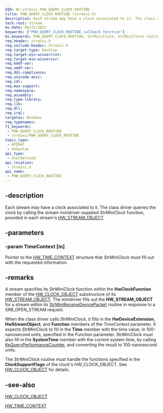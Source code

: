 ```yaml
---
UID: NC:strmini.PHW_QUERY_CLOCK_ROUTINE
title: PHW_QUERY_CLOCK_ROUTINE (strmini.h)
description: Each stream may have a clock associated to it. The class driver queries the clock by calling the stream minidriver-supplied StrMiniClock function, provided in each stream's HW_STREAM_OBJECT.
tech.root: stream
ms.date: 04/22/2022
keywords: ["PHW_QUERY_CLOCK_ROUTINE callback function"]
ms.keywords: PHW_QUERY_CLOCK_ROUTINE, StrMiniClock, StrMiniClock routine [Streaming Media Devices], stream.strminiclock, strmini-routines_d53b0cf1-3c0c-435f-bc44-732f6418ebb8.xml, strmini/StrMiniClock
req.header: strmini.h
req.include-header: Strmini.h
req.target-type: Desktop
req.target-min-winverclnt: 
req.target-min-winversvr: 
req.kmdf-ver: 
req.umdf-ver: 
req.ddi-compliance: 
req.unicode-ansi: 
req.idl: 
req.max-support: 
req.namespace: 
req.assembly: 
req.type-library: 
req.lib: 
req.dll: 
req.irql: 
targetos: Windows
req.typenames: 
f1_keywords:
 - PHW_QUERY_CLOCK_ROUTINE
 - strmini/PHW_QUERY_CLOCK_ROUTINE
topic_type:
 - APIRef
 - kbSyntax
api_type:
 - UserDefined
api_location:
 - strmini.h
api_name:
 - PHW_QUERY_CLOCK_ROUTINE
---
```


## -description

Each stream may have a clock associated to it. The class driver queries the clock by calling the stream minidriver-supplied *StrMiniClock* function, provided in each stream's [HW_STREAM_OBJECT](./ns-strmini-_hw_stream_object.md).

## -parameters

### -param TimeContext [in]

Pointer to the [HW_TIME_CONTEXT](./ns-strmini-_hw_time_context.md) structure that *StrMiniClock* must fill out with the requested information.

## -remarks

A stream specifies its *StrMiniClock* function within the **HwClockFunction** member of the [HW_CLOCK_OBJECT](./ns-strmini-_hw_clock_object.md) substructure of its [HW_STREAM_OBJECT](./ns-strmini-_hw_stream_object.md). The minidriver fills out the **HW_STREAM_OBJECT** for a stream within its [StrMiniReceiveDevicePacket](./nc-strmini-phw_receive_device_srb.md) routine in response to a SRB_OPEN_STREAM request.

When the class driver calls *StrMiniClock*, it fills in the **HwDeviceExtension**, **HwStreamObject**, and **Function** members of the *TimeContext* parameter. It expects *StrMiniClock* to fill in the **Time** member with the time value, in 100-nanosecond units, specified in the *Function* parameter. *StrMiniClock* must also fill in the **SystemTime** member with the current system time, by calling [KeQueryPerformanceCounter](../ntifs/nf-ntifs-kequeryperformancecounter.md), and converting the result to 100-nanosecond units.

The *StrMiniClock* routine must handle the functions specified in the **ClockSupportFlags** of the clock's HW_CLOCK_OBJECT. See [HW_CLOCK_OBJECT](./ns-strmini-_hw_clock_object.md) for details.

## -see-also

[HW_CLOCK_OBJECT](./ns-strmini-_hw_clock_object.md)

[HW_TIME_CONTEXT](./ns-strmini-_hw_time_context.md)